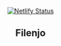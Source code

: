 <p align="center">
<a href="https://app.netlify.com/sites/oluwasegunadepoju/deploys" target="">
    <img src="https://api.netlify.com/api/v1/badges/87af4344-0edb-4b2c-9bee-d42e48ad7aa5/deploy-status" alt="Netlify Status">
</a>
</a>
</p>
<h2 align="center">Filenjo</h2>
